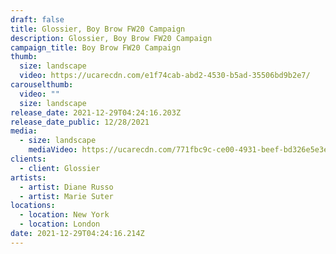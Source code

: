 ```yaml
---
draft: false
title: Glossier, Boy Brow FW20 Campaign
description: Glossier, Boy Brow FW20 Campaign
campaign_title: Boy Brow FW20 Campaign
thumb:
  size: landscape
  video: https://ucarecdn.com/e1f74cab-abd2-4530-b5ad-35506bd9b2e7/
carouselthumb:
  video: ""
  size: landscape
release_date: 2021-12-29T04:24:16.203Z
release_date_public: 12/28/2021
media:
  - size: landscape
    mediaVideo: https://ucarecdn.com/771fbc9c-ce00-4931-beef-bd326e5e3ec9/
clients:
  - client: Glossier
artists:
  - artist: Diane Russo
  - artist: Marie Suter
locations:
  - location: New York
  - location: London
date: 2021-12-29T04:24:16.214Z
---
```

